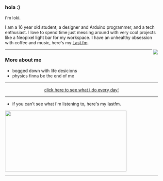 ### hola :)

i'm loki.

I am a 16 year old student, a designer and Arduino programmer, and a tech enthusiast.
I love to spend time just messing around with very cool projects like a Neopixel light bar for my workspace.
I have an unhealthy obsession with coffee and music, here's my [Last.fm](https://www.last.fm/user/lokidoki_).

<a href="https://discord.com/users/554634482817171466">
   <img src="https://lanyard.cnrad.dev/api/554634482817171466?hideTimestamp=true&idleMessage=UwU" align="right" />
</a>

---

### More about me

* bogged down with life desicions
* physics finna be the end of me

---

<p align="center">
   <a href="https://bit.ly/3h7QTP8" target="_blank" rel="nofollow">
      click here to see what i do every day!
   </a>
</p>

---

* if you can't see what i'm listening to, here's my lastfm.

<a href="https://open.spotify.com/user/vekvguppl4fsfk9roilj79eaz">
   <img src="https://lastfm-profile-readme.vercel.app/api/lokidoki_?color=25332E&textColor=D8D8D8&isRounded=true" align="center" width="400" height="200"/>
   
---
